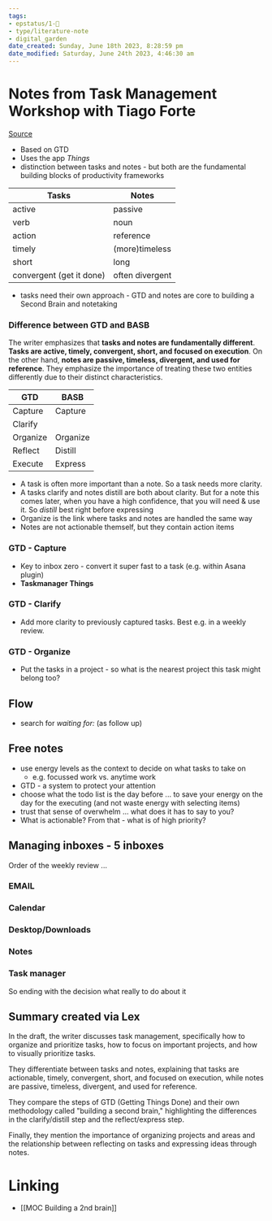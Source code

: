 ```yaml
---
tags: 
- epstatus/1-🌱
- type/literature-note
- digital_garden
date_created: Sunday, June 18th 2023, 8:28:59 pm
date_modified: Saturday, June 24th 2023, 4:46:30 am
---
```

# Notes from Task Management Workshop with Tiago Forte
[Source](https://building-a-second-brain.circle.so/c/replays-1ba411/replay-of-task-management-workshop-with-tiago-05-30-2023)
+ Based on GTD
+ Uses the app *Things*
+ distinction between tasks and notes - but both are the fundamental building blocks of productivity frameworks

| Tasks                    | Notes           |
| ------------------------ | --------------- |
| active                   | passive         |
| verb                     | noun            |
| action                   | reference       |
| timely                   | (more)timeless  |
| short                    | long            |
| convergent (get it done) | often divergent |

+ tasks need their own approach - GTD and notes are core to building a Second Brain and notetaking

### Difference between GTD and BASB
The writer emphasizes that **tasks and notes are fundamentally different**. **Tasks are active, timely, convergent, short, and focused on execution**. On the other hand, **notes are passive, timeless, divergent, and used for reference**. They emphasize the importance of treating these two entities differently due to their distinct characteristics.

| GTD      | BASB    |
| -------- | ------- |
| Capture  | Capture |
| Clarify  |         |
| Organize |  Organize       |
| Reflect  |    Distill     |
| Execute  |        Express |

+ A task is often more important than a note. So a task needs more clarity.
+ A tasks clarify and notes distill are both about clarity. But for a note this comes later, when you have a high confidence, that you will need & use it. So *distill* best right before expressing
+ Organize is the link where tasks and notes are handled the same way
+ Notes are not actionable themself, but they contain action items

### GTD - Capture
+ Key to inbox zero - convert it super fast to a task (e.g. within Asana plugin)
+ **Taskmanager Things**

### GTD - Clarify
+ Add more clarity to previously captured tasks. Best e.g. in a weekly review. 

### GTD - Organize
+ Put the tasks in a project - so what is the nearest project this task might belong too?

## Flow
+ search for *waiting for:* (as follow up)

## Free notes
+ use energy levels as the context to decide on what tasks to take on
	+ e.g. focussed work vs. anytime work
+ GTD - a system to protect your attention
+ choose what the todo list is the day before ... to save your energy on the day for the executing (and not waste energy with selecting items)
+ trust that sense of overwhelm ... what does it has to say to you?
+ What is actionable? From that - what is of high priority?

## Managing inboxes - 5 inboxes
Order of the weekly review ...

### EMAIL

### Calendar

### Desktop/Downloads

### Notes

### Task manager
So ending with the decision what really to do about it

## Summary created via Lex
In the draft, the writer discusses task management, specifically how to organize and prioritize tasks, how to focus on important projects, and how to visually prioritize tasks. 

They differentiate between tasks and notes, explaining that tasks are actionable, timely, convergent, short, and focused on execution, while notes are passive, timeless, divergent, and used for reference. 

They compare the steps of GTD (Getting Things Done) and their own methodology called "building a second brain," highlighting the differences in the clarify/distill step and the reflect/express step. 

Finally, they mention the importance of organizing projects and areas and the relationship between reflecting on tasks and expressing ideas through notes.

# Linking
+ [[MOC Building a 2nd brain]]


